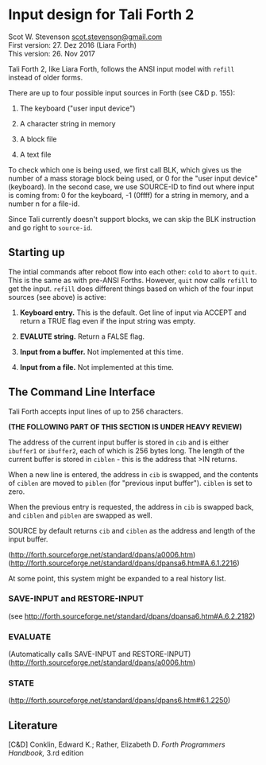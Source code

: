 # Input design for Tali Forth 2
Scot W. Stevenson <scot.stevenson@gmail.com>  
First version: 27. Dez 2016 (Liara Forth)  
This version: 26. Nov 2017  

Tali Forth 2, like Liara Forth, follows the ANSI input model with
`refill` instead of older forms. 

There are up to four possible input sources in Forth (see C&D p. 155):

1. The keyboard ("user input device")

2. A character string in memory

3. A block file

4. A text file

To check which one is being used, we first call BLK, which gives us the number
of a mass storage block being used, or 0 for the "user input device" (keyboard).
In the second case, we use SOURCE-ID to find out where input is coming from: 0
for the keyboard, -1 (0ffff) for a string in memory, and a number n for a
file-id.

Since Tali currently doesn't support blocks, we can skip the BLK instruction and
go right to `source-id`. 


## Starting up

The intial commands after reboot flow into each other: `cold` to `abort` to
`quit`. This is the same as with pre-ANSI Forths. However, `quit` now calls
`refill` to get the input. `refill` does different things based on which of the
four input sources (see above) is active: 

1. **Keyboard entry.** This is the default. Get line of input via ACCEPT and
   return a TRUE flag even if the input string was empty.

2. **EVALUTE string.** Return a FALSE flag.

3. **Input from a buffer.** Not implemented at this time.

4. **Input from a file.** Not implemented at this time.


## The Command Line Interface

Tali Forth accepts input lines of up to 256 characters.

**(THE FOLLOWING PART OF THIS SECTION IS UNDER HEAVY REVIEW)**

The address of the current input buffer is stored in `cib` and is either 
`ibuffer1` or `ibuffer2`, each of which is 256 bytes long. The length of the
current buffer is stored in `ciblen` - this is the address that >IN returns. 

When a new line is entered, the address in `cib` is swapped, and the contents of
`ciblen` are moved to `piblen` (for "previous input buffer"). `ciblen` is set to
zero. 

When the previous entry is requested, the address in `cib` is swapped back, and 
`ciblen` and `piblen` are swapped as well.

SOURCE by default returns `cib` and `ciblen` as the address and length of the
input buffer. 

(http://forth.sourceforge.net/standard/dpans/a0006.htm)
(http://forth.sourceforge.net/standard/dpans/dpansa6.htm#A.6.1.2216)

At some point, this system might be expanded to a real history list.


### SAVE-INPUT and RESTORE-INPUT

(see http://forth.sourceforge.net/standard/dpans/dpansa6.htm#A.6.2.2182)



### EVALUATE

(Automatically calls SAVE-INPUT and RESTORE-INPUT)
(http://forth.sourceforge.net/standard/dpans/a0006.htm)


### STATE 

(http://forth.sourceforge.net/standard/dpans/dpans6.htm#6.1.2250)

## Literature

[C&D] Conklin, Edward K.; Rather, Elizabeth D. *Forth Programmers Handbook,*
3.rd edition

